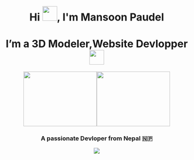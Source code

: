  <h1 align="center">Hi <img src="https://github-production-user-asset-6210df.s3.amazonaws.com/74038190/241763891-7bb1e704-6026-48f9-8435-2f4d40101348.gif?X-Amz-Algorithm=AWS4-HMAC-SHA256&X-Amz-Credential=AKIAVCODYLSA53PQK4ZA%2F20240823%2Fus-east-1%2Fs3%2Faws4_request&X-Amz-Date=20240823T082336Z&X-Amz-Expires=300&X-Amz-Signature=22c95f6395831f2f5a74e0bbb0f81718458a7f7a6a2cca1002fffeb67e49953b&X-Amz-SignedHeaders=host&actor_id=178637256&key_id=0&repo_id=588181932" height="40px" width="40px">, I'm Mansoon Paudel</h1>
 <h1 align="center">  I’m a 3D Modeler,Website Devlopper <img src="https://github-production-user-asset-6210df.s3.amazonaws.com/74038190/243078655-47eb2734-addb-46da-b4dd-5e1616cd3853.gif?X-Amz-Algorithm=AWS4-HMAC-SHA256&X-Amz-Credential=AKIAVCODYLSA53PQK4ZA%2F20240823%2Fus-east-1%2Fs3%2Faws4_request&X-Amz-Date=20240823T082613Z&X-Amz-Expires=300&X-Amz-Signature=9e1b4cb9ab34c330fa1b41127bf632ff7197dd469daf3d5cdc00bb89390e7d88&X-Amz-SignedHeaders=host&actor_id=178637256&key_id=0&repo_id=588181932" height="40px" width="40px"> </h1>
<p align="center">
 <img src="https://user-images.githubusercontent.com/74038190/212747657-7a8d59da-69c8-4110-8ea8-f8102fd0b413.gif" height="150px" width="200px  > 
 
 </p>

<p align="center"><img src="https://user-images.githubusercontent.com/74038190/271839856-3b4607a1-1cc6-41f1-926f-892ae880e7a5.gif?%22%20height=%22150px%22%20width=%22200px%22%3E%20%3C/p%3E" height="150px" width="200px"></p>
<h3 align="center">A passionate Devloper from Nepal 🇳🇵</h3>
<p align= "middle"> <img src="https://user-images.githubusercontent.com/74038190/225813708-98b745f2-7d22-48cf-9150-083f1b00d6c9.gif")
                      > </p>

<p align="left"> <img src="https://komarev.com/ghpvc/?username=missonpaudel&label=Profile%20views&color=0e75b6&style=flat" alt="" /> </p>
<p align="left"> <a href="https://github.com/ryo-ma/github-profile-trophy"><img src="https://github-profile-trophy.vercel.app/?username=missonpaudel" alt="" /></a> </p>


<!---
Mansoon-Paudel/Mansoon-Paudel is a ✨ special ✨ repository because its `README.md` (this file) appears on your GitHub profile.
You can click the Preview link to take a look at your changes.
--->
